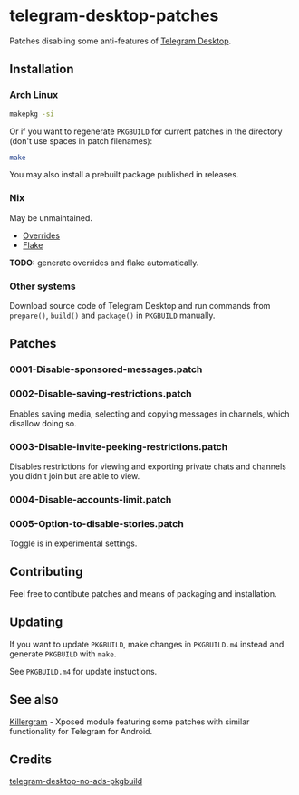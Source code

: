 # telegram-desktop-patches

Patches disabling some anti-features of [Telegram Desktop](https://desktop.telegram.org/).

## Installation

### Arch Linux

```sh
makepkg -si
```

Or if you want to regenerate `PKGBUILD` for current patches in the directory (don't use spaces in patch filenames):

``` sh
make
```

You may also install a prebuilt package published in releases.

### Nix

May be unmaintained.

- [Overrides](https://github.com/Layerex/telegram-desktop-patches/issues/4#issue-2124576494)
- [Flake](https://github.com/shwewo/telegram-desktop-patched)

**TODO:** generate overrides and flake automatically.

### Other systems

Download source code of Telegram Desktop and run commands from `prepare()`, `build()` and `package()` in `PKGBUILD` manually.

## Patches

### 0001-Disable-sponsored-messages.patch

### 0002-Disable-saving-restrictions.patch

Enables saving media, selecting and copying messages in channels, which disallow doing so.

### 0003-Disable-invite-peeking-restrictions.patch

Disables restrictions for viewing and exporting private chats and channels you didn't join but are able to view.

### 0004-Disable-accounts-limit.patch

### 0005-Option-to-disable-stories.patch

Toggle is in experimental settings.

## Contributing

Feel free to contibute patches and means of packaging and installation.

## Updating

If you want to update `PKGBUILD`, make changes in `PKGBUILD.m4` instead and generate `PKGBUILD` with `make`.

See `PKGBUILD.m4` for update instuctions.

## See also

[Killergram](https://github.com/shatyuka/Killergram) - Xposed module featuring some patches with similar functionality for Telegram for Android.

## Credits

[telegram-desktop-no-ads-pkgbuild](https://github.com/vehlwn/telegram-desktop-no-ads-pkgbuild)
